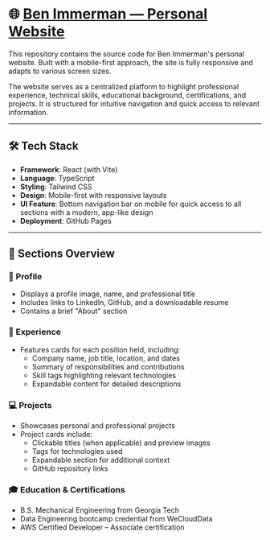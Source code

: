 # 🌐 [Ben Immerman — Personal Website](https://www.benimmerman.com)

This repository contains the source code for Ben Immerman's personal website. Built with a mobile-first approach, the site is fully responsive and adapts to various screen sizes.

The website serves as a centralized platform to highlight professional experience, technical skills, educational background, certifications, and projects. It is structured for intuitive navigation and quick access to relevant information.

---

## 🛠️ Tech Stack

- **Framework**: React (with Vite)
- **Language**: TypeScript  
- **Styling**: Tailwind CSS  
- **Design**: Mobile-first with responsive layouts  
- **UI Feature**: Bottom navigation bar on mobile for quick access to all sections with a modern, app-like design  
- **Deployment**: GitHub Pages
---

## 📁 Sections Overview

### 👤 Profile  
- Displays a profile image, name, and professional title  
- Includes links to LinkedIn, GitHub, and a downloadable resume  
- Contains a brief "About" section  

### 💼 Experience  
- Features cards for each position held, including:
  - Company name, job title, location, and dates  
  - Summary of responsibilities and contributions  
  - Skill tags highlighting relevant technologies  
  - Expandable content for detailed descriptions  

### 💻 Projects  
- Showcases personal and professional projects  
- Project cards include:
  - Clickable titles (when applicable) and preview images  
  - Tags for technologies used  
  - Expandable section for additional context  
  - GitHub repository links   

### 🎓 Education & Certifications  
- B.S. Mechanical Engineering from Georgia Tech  
- Data Engineering bootcamp credential from WeCloudData
- AWS Certified Developer – Associate certification  
